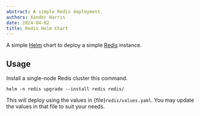 ```yaml
---
abstract: A simple Redis deployment.
authors: Xander Harris
date: 2024-04-02
title: Redis Helm Chart
---
```


A simple [Helm](https://helm.sh) chart to deploy a simple
[Redis](https://redis.io) instance.

## Usage

Install a single-node Redis cluster this command.

```{code-block} shell
helm -n redis upgrade --install redis redis/
```

This will deploy using the values in {file}`redis/values.yaml`. You may update
the values in that file to suit your needs.
